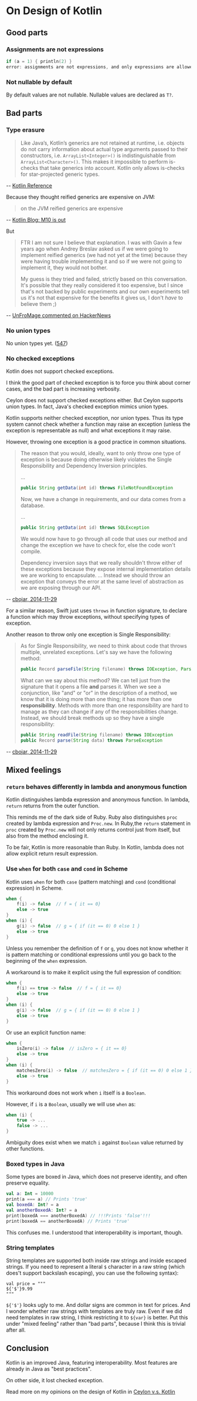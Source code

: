 # On Design of Kotlin

Good parts
-------------

### Assignments are not expressions

```kotlin
if (a = 1) { println(2) }
error: assignments are not expressions, and only expressions are allowed in this context
```

### Not nullable by default

By default values are not nullable. Nullable values are declared as `T?`.

Bad parts
-----------

### Type erasure

> Like Java’s, Kotlin’s generics are not retained at runtime,
> i.e. objects do not carry information about actual type arguments
> passed to their constructors, i.e.
> `ArrayList<Integer>()` is indistinguishable from `ArrayList<Character>()`.
> This makes it impossible to perform is-checks
> that take generics into account.
> Kotlin only allows is-checks for star-projected generic types.

-- [Kotlin Reference](https://kotlinlang.org/docs/reference/java-interop.html)

Because they thought reified generics are expensive on JVM:

> on the JVM reified generics are expensive

-- [Kotlin Blog: M10 is out](http://blog.jetbrains.com/kotlin/2014/12/m10-is-out/)

But

> FTR I am not sure I believe that explanation.
> I was with Gavin a few years ago
> when Andrey Breslav asked us
> if we were going to implement reified generics
> (we had not yet at the time)
> because they were having trouble implementing it
> and so if we were not going to implement it, they would not bother.
>
> My guess is they tried and failed, strictly based on this conversation.
> It's possible that they really considered it too expensive,
> but I since that's not backed by public experiments
> and our own experiments tell us
> it's not that expensive for the benefits it gives us,
> I don't _have_ to believe them ;)

-- [UnFroMage commented on HackerNews](https://news.ycombinator.com/item?id=10466643)

### No union types

No union types yet. ([547])

[547]: https://discuss.kotlinlang.org/t/any-thoughts-on-ceylon-style-union-and-intersection-types/547

### No checked exceptions

Kotlin does not support checked exceptions.

I think the good part of checked exception is
to force you think about corner cases,
and the bad part is increasing verbosity.

Ceylon does not support checked exceptions either.
But Ceylon supports union types.
In fact, Java's checked exception mimics union types.

Kotlin supports neither checked exception, nor union types.
Thus its type system cannot check whether a function may raise an exception
(unless the exception is representable as null)
and what exceptions it may raise.

However, throwing one exception is a good practice in common situations.

> The reason that you would, ideally, want to only throw one type of exception
> is because doing otherwise likely violates the Single Responsibility and
> Dependency Inversion principles.
>
> ...
>
> ```java
> public String getData(int id) throws FileNotFoundException
> ```
>
> Now, we have a change in requirements, and our data comes from a database.
>
> ...
>
> ```java
> public String getData(int id) throws SQLException
> ```
>
> We would now have to go through all code that uses our method
> and change the exception we have to check for, else the code won't compile.
>
> Dependency inversion says that we really shouldn't throw either
> of these exceptions
> because they expose internal implementation details
> we are working to encapsulate.
> ...
> Instead we should throw an exception
> that conveys the error at the same level of abstraction
> as we are exposing through our API.

-- [cbojar, 2014-11-29](http://programmers.stackexchange.com/a/264068/65620)

For a similar reason, Swift just uses `throws` in function signature,
to declare a function which may throw exceptions,
without specifying types of exception.

Another reason to throw only one exception is Single Responsibility:

> As for Single Responsibility, we need to think about code
> that throws multiple, unrelated exceptions.
> Let's say we have the following method:
>
> ```java
> public Record parseFile(String filename) throws IOException, ParseException
> ```
>
> What can we say about this method? We can tell just from the signature
> that it opens a file **and** parses it.
> When we see a conjunction, like "and" or "or"
> in the description of a method,
> we know that it is doing more than one thing;
> it has more than one **responsibility**.
> Methods with more than one responsibility are hard to manage
> as they can change if any of the responsibilities change.
> Instead, we should break methods up so they have a single responsibility:
>
> ```java
> public String readFile(String filename) throws IOException
> public Record parse(String data) throws ParseException
> ```

-- [cbojar, 2014-11-29](http://programmers.stackexchange.com/a/264068/65620)


Mixed feelings
----------------

### `return` behaves differently in lambda and anonymous function

Kotlin distinguishes lambda expression and anonymous function.
In lambda, `return` returns from the outer function.

This reminds me of the dark side of Ruby.
Ruby also distinguishes `proc` created by lambda expression and `Proc.new`.
In Ruby,the `return` statement in `proc` created by `Proc.new`
will not only returns control just from itself,
but also from the method enclosing it.

To be fair, Kotlin is more reasonable than Ruby.
In Kotlin, lambda does not allow explicit return result expression.

### Use `when` for both `case` and `cond` in Scheme

Kotlin uses `when` for both `case` (pattern matching)
and `cond` (conditional expression) in Scheme.

```kotlin
when {
    f(i) -> false  // f = { it == 0}
    else -> true
}
when (i) {
    g(i) -> false  // g = { if (it == 0) 0 else 1 }
    else -> true
}
```

Unless you remember the definition of `f` or `g`,
you does not know whether it is pattern matching or conditional expressions
until you go back to the beginning of the `when` expression.

A workaround is to make it explicit using the full expression of condition:

```kotlin
when {
    f(i) == true -> false  // f = { it == 0}
    else -> true
}
when (i) {
    g(i) -> false  // g = { if (it == 0) 0 else 1 }
    else -> true
}
```

Or use an explicit function name:

```kotlin
when {
    isZero(i) -> false  // isZero = { it == 0}
    else -> true
}
when (i) {
    matchesZero(i) -> false  // matchesZero = { if (it == 0) 0 else 1 }
    else -> true
}
```

This workaround does not work when `i` itself is a `Boolean`.

However, if `i` is a `Boolean`, usually we will use `when` as:

```kotlin
when (i) {
    true -> ...
    false -> ...
}
```

Ambiguity does exist
when we match `i` against `Boolean` value returned by other functions.

### Boxed types in Java

Some types are boxed in Java, which does not preserve identity, and often preserve equality.

```kotlin
val a: Int = 10000
print(a === a) // Prints 'true'
val boxedA: Int? = a
val anotherBoxedA: Int? = a
print(boxedA === anotherBoxedA) // !!!Prints 'false'!!!
print(boxedA == anotherBoxedA) // Prints 'true'
```

This confuses me.
I understood that interoperability is important, though.

### String templates

String templates are supported both inside raw strings and inside escaped strings. If you need to represent a literal `$` character in a raw string (which does't support backslash escaping), you can use the following syntax):

```koltin
val price = """
${'$'}9.99
"""
```

`${'$'}` looks ugly to me.
And dollar signs are common in text for prices.
And I wonder whether raw strings with templates are truly raw.
Even if we did need templates in raw string,
I think restricting it to `${var}` is better.
Put this under "mixed feeling" rather than "bad parts",
because I think this is trivial after all.


Conclusion
-------------

Kotlin is an improved Java, featuring interoperability.
Most features are already in Java as "best practices".

On other side, it lost checked exception.

Read more on my opinions on the design of Kotlin in [Ceylon v.s. Kotlin](../ceylon-kotlin/)
